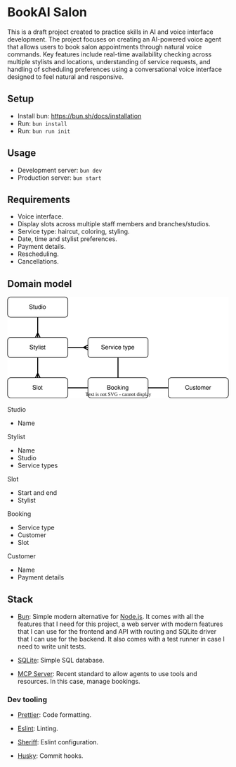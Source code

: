 # BookAI Salon

This is a draft project created to practice skills in AI and voice interface development. The project focuses on creating an AI-powered voice agent that allows users to book salon appointments through natural voice commands. Key features include real-time availability checking across multiple stylists and locations, understanding of service requests, and handling of scheduling preferences using a conversational voice interface designed to feel natural and responsive.

## Setup

- Install bun: https://bun.sh/docs/installation
- Run: `bun install`
- Run: `bun run init`

## Usage

- Development server: `bun dev`
- Production server: `bun start`

## Requirements

- Voice interface.
- Display slots across multiple staff members and branches/studios.
- Service type: haircut, coloring, styling.
- Date, time and stylist preferences.
- Payment details.
- Rescheduling.
- Cancellations.

## Domain model

![Domain model diagram](docs/domain.drawio.svg)

Studio

- Name

Stylist

- Name
- Studio
- Service types

Slot

- Start and end
- Stylist

Booking

- Service type
- Customer
- Slot

Customer

- Name
- Payment details

## Stack

- [Bun](https://bun.sh/): Simple modern alternative for [Node.js](https://nodejs.org/). It comes with all the features that I need for this project, a web server with modern features that I can use for the frontend and API with routing and SQLite driver that I can use for the backend. It also comes with a test runner in case I need to write unit tests.

- [SQLite](https://sqlite.org/): Simple SQL database.

- [MCP Server](https://modelcontextprotocol.io/): Recent standard to allow agents to use tools and resources. In this case, manage bookings.

### Dev tooling

- [Prettier](https://prettier.io/): Code formatting.

- [Eslint](https://eslint.org/): Linting.

- [Sheriff](https://www.eslint-config-sheriff.dev/): Eslint configuration.

- [Husky](https://typicode.github.io/husky/): Commit hooks.
